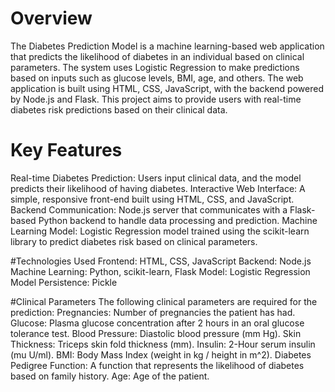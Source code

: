  # Overview
The Diabetes Prediction Model is a machine learning-based web application that predicts the likelihood of diabetes in an individual based on clinical parameters. The system uses Logistic Regression to make predictions based on inputs such as glucose levels, BMI, age, and others. The web application is built using HTML, CSS, JavaScript, with the backend powered by Node.js and Flask. This project aims to provide users with real-time diabetes risk predictions based on their clinical data.<br>

# Key Features
Real-time Diabetes Prediction: Users input clinical data, and the model predicts their likelihood of having diabetes.
Interactive Web Interface: A simple, responsive front-end built using HTML, CSS, and JavaScript.
Backend Communication: Node.js server that communicates with a Flask-based Python backend to handle data processing and prediction.
Machine Learning Model: Logistic Regression model trained using the scikit-learn library to predict diabetes risk based on clinical parameters.<br>

#Technologies Used
Frontend: HTML, CSS, JavaScript
Backend: Node.js
Machine Learning: Python, scikit-learn, Flask
Model: Logistic Regression
Model Persistence: Pickle

#Clinical Parameters
The following clinical parameters are required for the prediction:
Pregnancies: Number of pregnancies the patient has had.
Glucose: Plasma glucose concentration after 2 hours in an oral glucose tolerance test.
Blood Pressure: Diastolic blood pressure (mm Hg).
Skin Thickness: Triceps skin fold thickness (mm).
Insulin: 2-Hour serum insulin (mu U/ml).
BMI: Body Mass Index (weight in kg / height in m^2).
Diabetes Pedigree Function: A function that represents the likelihood of diabetes based on family history.
Age: Age of the patient.
